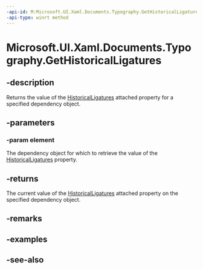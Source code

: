 ```yaml
---
-api-id: M:Microsoft.UI.Xaml.Documents.Typography.GetHistoricalLigatures(Microsoft.UI.Xaml.DependencyObject)
-api-type: winrt method
---
```


<!-- Method syntax
public bool GetHistoricalLigatures(Windows.UI.Xaml.DependencyObject element)
-->

# Microsoft.UI.Xaml.Documents.Typography.GetHistoricalLigatures

## -description
Returns the value of the [HistoricalLigatures](/uwp/api/microsoft.ui.xaml.documents.typography#xaml-attached-properties) attached property for a specified dependency object.

## -parameters
### -param element
The dependency object for which to retrieve the value of the [HistoricalLigatures](/uwp/api/microsoft.ui.xaml.documents.typography#xaml-attached-properties) property.

## -returns
The current value of the [HistoricalLigatures](/uwp/api/microsoft.ui.xaml.documents.typography#xaml-attached-properties) attached property on the specified dependency object.

## -remarks

## -examples

## -see-also
